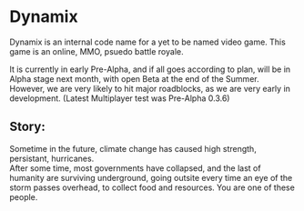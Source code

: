 # Dynamix

Dynamix is an internal code name for a yet to be named video game. This game is an online, MMO, psuedo battle royale.

It is currently in early Pre-Alpha, and if all goes according to plan, will be in Alpha stage next month, with open Beta at the end of the Summer. However, we are very likely to hit major roadblocks, as we are very early in development. (Latest Multiplayer test was Pre-Alpha 0.3.6)

## Story:
  Sometime in the future, climate change has caused high strength, persistant, hurricanes. \
  After some time, most governments have collapsed, and the last of humanity are surviving underground, going outsite every time an eye of the storm passes overhead, to collect food and resources.
  You are one of these people.
